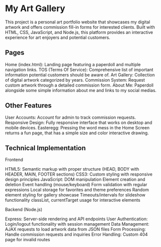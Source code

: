 # My Art Gallery
This project is a personal art portfolio website that showcases my digital artwork and offers commission fill-in forms for interested clients. Built with HTML, CSS, JavaScript, and Node.js, this platform provides an interactive experience for art enjoyers and potential customers.

## Pages
Home (index.html): Landing page featuring a paperdoll and multiple navigation links.
TOS (Terms Of Service): Comprehensive list of important information potential customers should be aware of.
Art Gallery: Collection of digital artwork categorized by years.
Commission System: Request custom artwork through a detailed commission form.
About Me: Paperdoll alongside some simple information about me and links to my social medias.

## Other Features
User Accounts: Account for admin to track commission requests.
Responsive Design: Fully responsive interface that works on desktop and mobile devices.
Easteregg: Pressing the word mess in the Home Screen returns a fun page, that has a simple size and color interactive drawing.


## Technical Implementation
Frontend

HTML5: Semantic markup with proper structure (HEAD, BODY with HEADER, MAIN, FOOTER sections)
CSS3: Custom styling with responsive design principles
JavaScript:
DOM manipulation
Element creation and deletion
Event handling (mouse/keyboard)
Form validation with regular expressions
Local storage for favorites and theme preferences
Random element styling for gallery showcase
Timeouts/intervals for slideshow functionality
classList, currentTarget usage for interactive elements



Backend (Node.js)

Express: Server-side rendering and API endpoints
User Authentication: Login/logout functionality with session management
Data Management: AJAX requests to load artwork data from JSON files
Form Processing: Handle commission requests and inquiries
Error Handling: Custom 404 page for invalid routes


